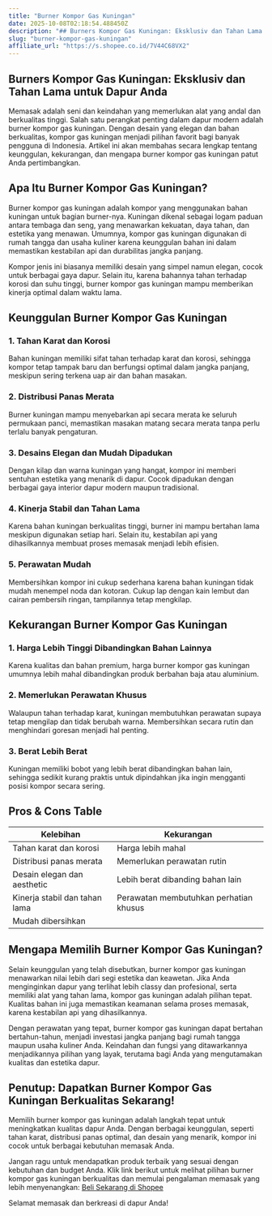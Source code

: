 ```yaml
---
title: "Burner Kompor Gas Kuningan"
date: 2025-10-08T02:18:54.488450Z
description: "## Burners Kompor Gas Kuningan: Eksklusiv dan Tahan Lama untuk Dapur Anda..."
slug: "burner-kompor-gas-kuningan"
affiliate_url: "https://s.shopee.co.id/7V44C68VX2"
---
```

## Burners Kompor Gas Kuningan: Eksklusiv dan Tahan Lama untuk Dapur Anda

Memasak adalah seni dan keindahan yang memerlukan alat yang andal dan berkualitas tinggi. Salah satu perangkat penting dalam dapur modern adalah burner kompor gas kuningan. Dengan desain yang elegan dan bahan berkualitas, kompor gas kuningan menjadi pilihan favorit bagi banyak pengguna di Indonesia. Artikel ini akan membahas secara lengkap tentang keunggulan, kekurangan, dan mengapa burner kompor gas kuningan patut Anda pertimbangkan.

## Apa Itu Burner Kompor Gas Kuningan?

Burner kompor gas kuningan adalah kompor yang menggunakan bahan kuningan untuk bagian burner-nya. Kuningan dikenal sebagai logam paduan antara tembaga dan seng, yang menawarkan kekuatan, daya tahan, dan estetika yang menawan. Umumnya, kompor gas kuningan digunakan di rumah tangga dan usaha kuliner karena keunggulan bahan ini dalam memastikan kestabilan api dan durabilitas jangka panjang.

Kompor jenis ini biasanya memiliki desain yang simpel namun elegan, cocok untuk berbagai gaya dapur. Selain itu, karena bahannya tahan terhadap korosi dan suhu tinggi, burner kompor gas kuningan mampu memberikan kinerja optimal dalam waktu lama.

## Keunggulan Burner Kompor Gas Kuningan

### 1. **Tahan Karat dan Korosi**

Bahan kuningan memiliki sifat tahan terhadap karat dan korosi, sehingga kompor tetap tampak baru dan berfungsi optimal dalam jangka panjang, meskipun sering terkena uap air dan bahan masakan.

### 2. **Distribusi Panas Merata**

Burner kuningan mampu menyebarkan api secara merata ke seluruh permukaan panci, memastikan masakan matang secara merata tanpa perlu terlalu banyak pengaturan.

### 3. **Desains Elegan dan Mudah Dipadukan**

Dengan kilap dan warna kuningan yang hangat, kompor ini memberi sentuhan estetika yang menarik di dapur. Cocok dipadukan dengan berbagai gaya interior dapur modern maupun tradisional.

### 4. **Kinerja Stabil dan Tahan Lama**

Karena bahan kuningan berkualitas tinggi, burner ini mampu bertahan lama meskipun digunakan setiap hari. Selain itu, kestabilan api yang dihasilkannya membuat proses memasak menjadi lebih efisien.

### 5. **Perawatan Mudah**

Membersihkan kompor ini cukup sederhana karena bahan kuningan tidak mudah menempel noda dan kotoran. Cukup lap dengan kain lembut dan cairan pembersih ringan, tampilannya tetap mengkilap.

## Kekurangan Burner Kompor Gas Kuningan

### 1. **Harga Lebih Tinggi Dibandingkan Bahan Lainnya**

Karena kualitas dan bahan premium, harga burner kompor gas kuningan umumnya lebih mahal dibandingkan produk berbahan baja atau aluminium.

### 2. **Memerlukan Perawatan Khusus**

Walaupun tahan terhadap karat, kuningan membutuhkan perawatan supaya tetap mengilap dan tidak berubah warna. Membersihkan secara rutin dan menghindari goresan menjadi hal penting.

### 3. **Berat Lebih Berat**

Kuningan memiliki bobot yang lebih berat dibandingkan bahan lain, sehingga sedikit kurang praktis untuk dipindahkan jika ingin mengganti posisi kompor secara sering.

## Pros & Cons Table

| Kelebihan                                | Kekurangan                                    |
|------------------------------------------|----------------------------------------------|
| Tahan karat dan korosi                | Harga lebih mahal                              |
| Distribusi panas merata                | Memerlukan perawatan rutin                   |
| Desain elegan dan aesthetic           | Lebih berat dibanding bahan lain            |
| Kinerja stabil dan tahan lama         | Perawatan membutuhkan perhatian khusus      |
| Mudah dibersihkan                     |                                              |

## Mengapa Memilih Burner Kompor Gas Kuningan?

Selain keunggulan yang telah disebutkan, burner kompor gas kuningan menawarkan nilai lebih dari segi estetika dan keawetan. Jika Anda menginginkan dapur yang terlihat lebih classy dan profesional, serta memiliki alat yang tahan lama, kompor gas kuningan adalah pilihan tepat. Kualitas bahan ini juga memastikan keamanan selama proses memasak, karena kestabilan api yang dihasilkannya.

Dengan perawatan yang tepat, burner kompor gas kuningan dapat bertahan bertahun-tahun, menjadi investasi jangka panjang bagi rumah tangga maupun usaha kuliner Anda. Keindahan dan fungsi yang ditawarkannya menjadikannya pilihan yang layak, terutama bagi Anda yang mengutamakan kualitas dan estetika dapur.

## Penutup: Dapatkan Burner Kompor Gas Kuningan Berkualitas Sekarang!

Memilih burner kompor gas kuningan adalah langkah tepat untuk meningkatkan kualitas dapur Anda. Dengan berbagai keunggulan, seperti tahan karat, distribusi panas optimal, dan desain yang menarik, kompor ini cocok untuk berbagai kebutuhan memasak Anda.

Jangan ragu untuk mendapatkan produk terbaik yang sesuai dengan kebutuhan dan budget Anda. Klik link berikut untuk melihat pilihan burner kompor gas kuningan berkualitas dan memulai pengalaman memasak yang lebih menyenangkan: [Beli Sekarang di Shopee](https://s.shopee.co.id/7V44C68VX2)

Selamat memasak dan berkreasi di dapur Anda!